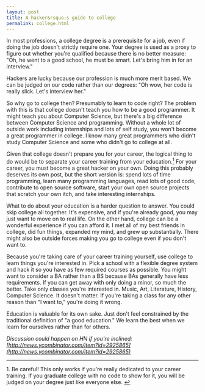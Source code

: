 ```yaml
---
layout: post
title: A hacker&rsquo;s guide to college
permalink: college.html
---
```


In most professions, a college degree is a prerequisite for a job, even if doing the job doesn't strictly require one. Your degree is used as a proxy to figure out whether you're qualified because there is no better measure: "Oh, he went to a good school, he must be smart. Let's bring him in for an interview."

Hackers are lucky because our profession is much more merit based. We can be judged on our code rather than our degrees: "Oh wow, her code is really slick. Let's interview her."

So why go to college then? Presumably to learn to code right? The problem with this is that college doesn't teach you how to be a good programmer. It might teach you about Computer Science, but there's a big difference between Computer Science and programming. Without a whole lot of outside work including internships and lots of self study, you won't become a great programmer in college. I know many great programmers who didn't study Computer Science and some who didn't go to college at all.

Given that college doesn't prepare you for your career, the logical thing to do would be to separate your career training from your education.<a href="#1" name="r1"><sup>1</sup></a> For your career, you must become a great hacker on your own. Doing this probably deserves its own post, but the short version is: spend lots of time programming, learn many programming languages, read lots of good code, contribute to open source software, start your own open source projects that scratch your own itch, and take interesting internships.

What to do about your education is a harder question to answer. You could skip college all together. It's expensive, and if you're already good, you may just want to move on to real life. On the other hand, college can be a wonderful experience if you can afford it. I met all of my best friends in college, did fun things, expanded my mind, and grew up substantially. There might also be outside forces making you go to college even if you don't want to.

Because you're taking care of your career training yourself, use college to learn things you're interested in. Pick a school with a flexible degree system and hack it so you have as few required courses as possible. You might want to consider a <acronym>BA</acronym> rather than a <acronym>BS</acronym> because <acronym>BA</acronym>s generally have less requirements. If you can get away with only doing a minor, so much the better. Take only classes you're interested in. Music, Art, Literature, History, Computer Science. It doesn't matter. If you're taking a class for any other reason than "I want to," you're doing it wrong.

Education is valuable for its own sake. Just don't feel constrained by the traditional definition of "a good education." We learn the best when we learn for ourselves rather than for others.

*Discussion could happen on HN if you're inclined: [http://news.ycombinator.com/item?id=2925865](http://news.ycombinator.com/item?id=2925865)*

---

<a name="1"></a>1. Be careful! This only works if you're really dedicated to your career training. If you graduate college with no code to show for it, you will be judged on your degree just like everyone else. <a href="#r1">&#8617;</a>
